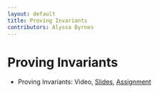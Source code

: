 ```yaml
---
layout: default
title: Proving Invariants
contributors: Alyssa Byrnes
---
```


# Proving Invariants

* Proving Invariants: Video, [Slides](/comp283/lessons/Recursion.html), [Assignment](https://www.gradescope.com/)
